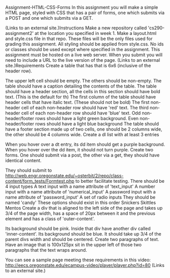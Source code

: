 Assignment-HTML-CSS-Forms
In this assignment you will make a simple HTML page, styled with CSS that has a pair of forms, one which submits via a POST and one which submits via a GET.

 (Links to an external site.)Instructions
Make a new repository called 'cs290-assignment2' at the location you specified in week 1.
Make a layout.html and style.css file in that repo.
These files will be the only files used for grading this assignment.
All styling should be applied from style.css.
No ids or classes should be used except where specified in the assignment.
This assignment must be hosted on a live web server. When you submit you will need to include a URL to the live version of the page.
 (Links to an external site.)Requirements
Create a table that has that is 6x6 (inclusive of the header row).

The upper left cell should be empty. The others should be non-empty.
The table should have a caption detailing the contents of the table.
The table should have a header section, all the cells in this section should have bold text. (This is the default for th)
The first column of the table should have header cells that have italic text. (These should not be bold)
The first non-header cell of each non-header row should have 'red' text.
The third non-header cell of each non-header row should have 'blue' text.
Odd non-header/footer rows should have a light green background.
Even non-header/footer rows should have a light blue background
The table should have a footer section made up of two cells, one should be 2 columns wide, the other should be 4 columns wide.
Create a dl list with at least 3 entries

When you hover over a dt entry, its dd item should get a purple background.
When you hover over the dd item, it should not turn purple.
Create two forms. One should submit via a post, the other via a get, they should have identical content.

They should submit to http://web.engr.oregonstate.edu/~osterbit/2/repo/class-content/form_tests/Formtest.php to better facilitate testing.
There should be 4 input types
A text input with a name attribute of 'text_input'
A number input with a name attribute of 'numerical_input'
A password input with a name attribute of 'password_input'
A set of radio inputs
They should be named 'candy'
These options should exist in this order
Snickers
Skittles
Mentos
Create a div that is aligned to the left side of the page and takes up 3/4 of the page width, has a space of 20px between it and the previous element and has a class of 'outer-content'.

Its background should be pink.
Inside that div have another div called 'inner-content'.
Its background should be blue.
It should take up 3/4 of the parent divs width and should be centered.
Create two paragraphs of text. Have an image that is 100x125px sit in the upper left of those two paragraphs that the text wraps around.

You can see a sample page meeting these requirements in this video: http://eecs.oregonstate.edu/ecampus-video/player/player.php?id=80 (Links to an external site.)